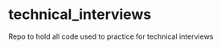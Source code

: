 technical_interviews
====================

Repo to hold all code used to practice for technical interviews
